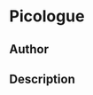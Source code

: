 # Picologue

## Author

<!-- Insert Your Name Here -->

## Description

<!-- Describe your example here -->
